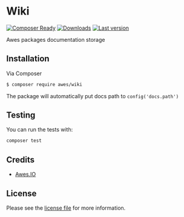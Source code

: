 # Wiki

<!-- [![Coverage report](https://repo.pkgkit.com/4GBWO/awes/wiki/badges/master/coverage.svg)](https://www.pkgkit.com/)
[![Build status](https://repo.pkgkit.com/4GBWO/awes/wiki/badges/master/build.svg)](https://www.pkgkit.com/) -->
[![Composer Ready](https://www.pkgkit.com/4GBWO/awes/wiki/status.svg)](https://www.pkgkit.com/)
[![Downloads](https://www.pkgkit.com/4GBWO/awes/wiki/downloads.svg)](https://www.pkgkit.com/)
[![Last version](https://www.pkgkit.com/4GBWO/awes/wiki/version.svg)](https://www.pkgkit.com/) 

Awes packages documentation storage

## Installation

Via Composer

``` bash
$ composer require awes/wiki
```

The package will automatically put docs path to `config('docs.path')`

## Testing

You can run the tests with:

```bash
composer test
```

## Credits

- [Awes.IO](https://www.awes.io)

## License

Please see the [license file](license.md) for more information.